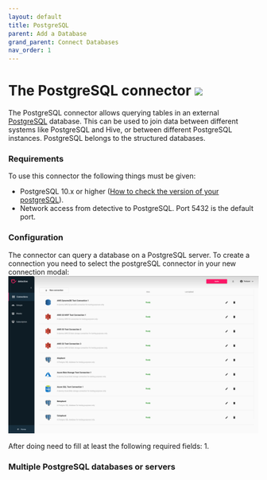 ```yaml
---
layout: default
title: PostgreSQL
parent: Add a Database
grand_parent: Connect Databases
nav_order: 1
---
```


# The PostgreSQL connector <img src="https://www.postgresql.org/media/img/about/press/elephant.png" width="4%">

The PostgreSQL connector allows querying tables in an external [PostgreSQL](https://www.postgresql.org/) database.
This can be used to join data between different systems like PostgreSQL and Hive, or between different PostgreSQL instances.
PostgreSQL belongs to the structured databases.

### Requirements

To use this connector the following things must be given:
- PostgreSQL 10.x or higher ([How to check the version of your postgreSQL](https://stackoverflow.com/questions/13733719/which-version-of-postgresql-am-i-running)).
- Network access from detective to PostgreSQL. Port 5432 is the default port.

### Configuration

The connector can query a database on a PostgreSQL server. To create a connection you need to select the postgreSQL
connector in your new connection modal:
![New PostgreSQL connection](../../assets/gifs/connections/open_postgresql_connection.gif)

After doing need to fill at least the following required fields:
1. 

### Multiple PostgreSQL databases or servers

